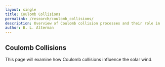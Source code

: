 ```yaml
---
layout: single
title: Coulomb Collisions
permalink: /research/coulomb_collisions/
description: Overview of Coulomb collision processes and their role in the solar wind.
author: B. L. Alterman
---
```


## Coulomb Collisions

This page will examine how Coulomb collisions influence the solar wind.
